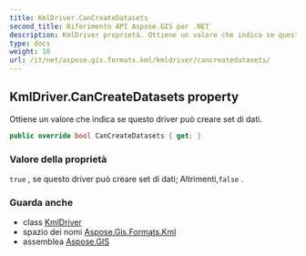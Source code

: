 ```yaml
---
title: KmlDriver.CanCreateDatasets
second_title: Riferimento API Aspose.GIS per .NET
description: KmlDriver proprietà. Ottiene un valore che indica se questo driver può creare set di dati.
type: docs
weight: 10
url: /it/net/aspose.gis.formats.kml/kmldriver/cancreatedatasets/
---
```

## KmlDriver.CanCreateDatasets property

Ottiene un valore che indica se questo driver può creare set di dati.

```csharp
public override bool CanCreateDatasets { get; }
```

### Valore della proprietà

`true` , se questo driver può creare set di dati; Altrimenti,`false` .

### Guarda anche

* class [KmlDriver](../)
* spazio dei nomi [Aspose.Gis.Formats.Kml](../../kmldriver/)
* assemblea [Aspose.GIS](../../../)



